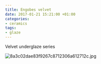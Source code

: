 ```yaml
---
title: Engobes velvet
date: 2017-01-21 15:21:00 +01:00
categories:
- ceramics
tags:
- glaze
---
```


Velvet underglaze series

![8a3c02dae83f9267c8712306a612712c.jpg](/blog/uploads/8a3c02dae83f9267c8712306a612712c.jpg)